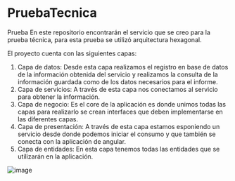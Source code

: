 # PruebaTecnica
Prueba
En este repositorio encontrarán el servicio que se creo para la prueba técnica, para esta prueba se utilizó arquitectura hexagonal.

El proyecto cuenta con las siguientes capas:

1. Capa de datos: Desde esta capa realizamos el registro en base de datos de la información obtenida del servicio y realizamos la consulta de la información guardada como de los datos necesarios para el informe.
2. Capa de servicios: A través de esta capa nos conectamos al servicio para obtener la información.
3. Capa de negocio: Es el core de la aplicación es donde unimos todas las capas para realizarlo se crean interfaces que deben implementarse en las diferentes capas.
4. Capa de presentación: A través de esta capa estamos esponiendo un servicio desde donde podemos iniciar el consumo y que también se conecta con la aplicación de angular.
5. Capa de entidades: En esta capa tenemos todas las entidades que se utilizarán en la aplicación.

![image](https://user-images.githubusercontent.com/15669601/153697965-efe4b0b2-b76c-4cff-b483-a5b7b9a91c76.png)
